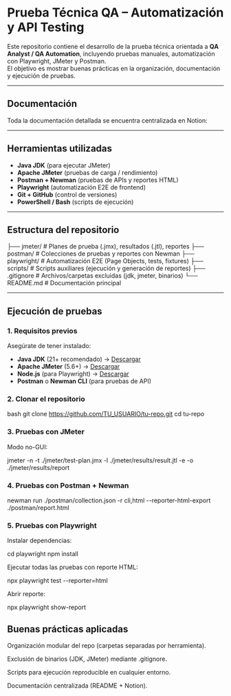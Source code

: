 # Prueba Técnica QA – Automatización y API Testing

Este repositorio contiene el desarrollo de la prueba técnica orientada a **QA Analyst / QA Automation**, incluyendo pruebas manuales, automatización con Playwright, JMeter y Postman.  
El objetivo es mostrar buenas prácticas en la organización, documentación y ejecución de pruebas.

---

## Documentación
Toda la documentación detallada se encuentra centralizada en Notion:  

---

## Herramientas utilizadas
- **Java JDK** (para ejecutar JMeter)
- **Apache JMeter** (pruebas de carga / rendimiento)
- **Postman + Newman** (pruebas de APIs y reportes HTML)
- **Playwright** (automatización E2E de frontend)
- **Git + GitHub** (control de versiones)
- **PowerShell / Bash** (scripts de ejecución)

---

## Estructura del repositorio
├── jmeter/ # Planes de prueba (.jmx), resultados (.jtl), reportes
├── postman/ # Colecciones de pruebas y reportes con Newman
├── playwright/ # Automatización E2E (Page Objects, tests, fixtures)
├── scripts/ # Scripts auxiliares (ejecución y generación de reportes)
├── .gitignore # Archivos/carpetas excluidas (jdk, jmeter, binarios)
└── README.md # Documentación principal

---

## Ejecución de pruebas

### 1. Requisitos previos
Asegúrate de tener instalado:
- **Java JDK** (21+ recomendado) → [Descargar](https://adoptium.net/)
- **Apache JMeter** (5.6+) → [Descargar](https://jmeter.apache.org/download_jmeter.cgi)
- **Node.js** (para Playwright) → [Descargar](https://nodejs.org/)
- **Postman** o **Newman CLI** (para pruebas de API)

### 2. Clonar el repositorio
bash
git clone https://github.com/TU_USUARIO/tu-repo.git
cd tu-repo

### 3. Pruebas con JMeter

Modo no-GUI:

jmeter -n -t ./jmeter/test-plan.jmx -l ./jmeter/results/result.jtl -e -o ./jmeter/results/report

### 4. Pruebas con Postman + Newman
newman run ./postman/collection.json -r cli,html --reporter-html-export ./postman/report.html

### 5. Pruebas con Playwright

Instalar dependencias:

cd playwright
npm install


Ejecutar todas las pruebas con reporte HTML:

npx playwright test --reporter=html


Abrir reporte:

npx playwright show-report

## Buenas prácticas aplicadas

Organización modular del repo (carpetas separadas por herramienta).

Exclusión de binarios (JDK, JMeter) mediante .gitignore.

Scripts para ejecución reproducible en cualquier entorno.

Documentación centralizada (README + Notion).
